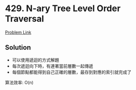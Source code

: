 # 429. N-ary Tree Level Order Traversal

[Problem Link](https://leetcode.com/problems/n-ary-tree-level-order-traversal/)

## Solution

* 可以使用遞迴的方式解題
* 每次遞迴向下時，有連著當前層數一起傳遞
* 每個節點都能得到自己正確的層數，最存到對應的索引就完成了

算法效率: O(n)<br>
